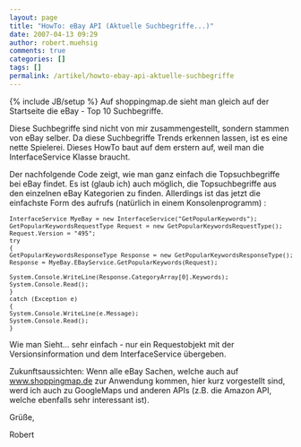 ```yaml
---
layout: page
title: "HowTo: eBay API (Aktuelle Suchbegriffe...)"
date: 2007-04-13 09:29
author: robert.muehsig
comments: true
categories: []
tags: []
permalink: /artikel/howto-ebay-api-aktuelle-suchbegriffe
---
```

{% include JB/setup %}
Auf shoppingmap.de sieht man gleich auf der Startseite die eBay - Top 10 Suchbegriffe.

Diese Suchbegriffe sind nicht von mir zusammengestellt, sondern stammen von eBay selber. Da diese Suchbegriffe Trends erkennen lassen, ist es eine nette Spielerei.
Dieses HowTo baut auf dem erstern auf, weil man die InterfaceService Klasse braucht.

Der nachfolgende Code zeigt, wie man ganz einfach die Topsuchbegriffe bei eBay findet. Es ist (glaub ich) auch möglich, die Topsuchbegriffe aus den einzelnen eBay Kategorien zu finden. Allerdings ist das jetzt die einfachste Form des aufrufs (natürlich in einem Konsolenprogramm) :
<pre style="font-size: 8pt">
InterfaceService MyeBay = new InterfaceService("GetPopularKeywords"); 
GetPopularKeywordsRequestType Request = new GetPopularKeywordsRequestType(); 
Request.Version = "495"; 
try 
{ 
GetPopularKeywordsResponseType Response = new GetPopularKeywordsResponseType(); 
Response = MyeBay.EBayService.GetPopularKeywords(Request);      

System.Console.WriteLine(Response.CategoryArray[0].Keywords); 
System.Console.Read(); 
} 
catch (Exception e) 
{ 
System.Console.WriteLine(e.Message); 
System.Console.Read(); 
}</pre>
Wie man Sieht... sehr einfach - nur ein Requestobjekt mit der Versionsinformation und dem InterfaceService übergeben.

Zukunftsaussichten: Wenn alle eBay Sachen, welche auch auf <a href="http://www.shoppingmap.de">www.shoppingmap.de</a> zur Anwendung kommen, hier kurz vorgestellt sind, werd ich auch zu GoogleMaps und anderen APIs (z.B. die Amazon API, welche ebenfalls sehr interessant ist).

Grüße,

Robert

